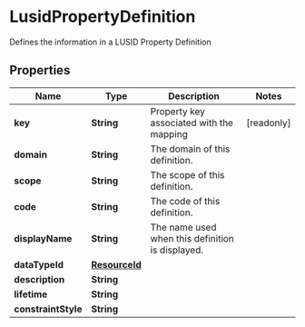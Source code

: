 

# LusidPropertyDefinition

Defines the information in a LUSID Property Definition

## Properties

| Name | Type | Description | Notes |
|------------ | ------------- | ------------- | -------------|
|**key** | **String** | Property key associated with the mapping |  [readonly] |
|**domain** | **String** | The domain of this definition. |  |
|**scope** | **String** | The scope of this definition. |  |
|**code** | **String** | The code of this definition. |  |
|**displayName** | **String** | The name used when this definition is displayed. |  |
|**dataTypeId** | [**ResourceId**](ResourceId.md) |  |  |
|**description** | **String** |  |  |
|**lifetime** | **String** |  |  |
|**constraintStyle** | **String** |  |  |



